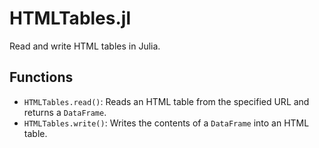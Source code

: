 # HTMLTables.jl

Read and write HTML tables in Julia.

## Functions

- `HTMLTables.read()`: Reads an HTML table from the specified URL and returns a `DataFrame`.
- `HTMLTables.write()`: Writes the contents of a `DataFrame` into an HTML table.
